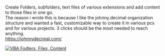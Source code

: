 Create Folders, subfolders, text files of various extensions and add content to those files in one go.  
The reason i wrote this is because I like the johnny.decimal organization structure and wanted a fast, customizable way to create it in various pcs and for various projects. 3 clicks should be the most needed to reach anything.  
https://johnnydecimal.com/

[![VBA Fodlers, Files, Content](https://img.youtube.com/vi/VvOgunFHdWs/0.jpg)](https://www.youtube.com/watch?v=VvOgunFHdWs)
